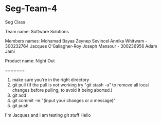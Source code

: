 # Seg-Team-4

Seg Class

Team name: Software Solutions

Members names:
  Mohamad Bayaa
  Zeynep Sevincel
  Annika Whitwam - 300232764
  Jacques O'Gallagher-Roy
  Joseph Mansour - 300236956
  Adam Jami

Product name: Night Out


=======

1. make sure you're in the right directory
2. git pull (If the pull is not working try "git stash -u" to remove all local changes before pulling, to avoid it being aborted.)
3. git add .
4. git commit -m "(input your changes or a message)"
5. git push

I'm Jacques and I am testing git stuff
Hello
